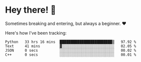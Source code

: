 # Hey there! 👋
Sometimes breaking and entering, but always a beginner. ❤️

Here's how I've been tracking:
<!--START_SECTION:waka-->

```text
Python   33 hrs 16 mins  ████████████████████████▒   97.92 %
Text     41 mins         ▓░░░░░░░░░░░░░░░░░░░░░░░░   02.05 %
JSON     0 secs          ░░░░░░░░░░░░░░░░░░░░░░░░░   00.02 %
C++      0 secs          ░░░░░░░░░░░░░░░░░░░░░░░░░   00.01 %
```

<!--END_SECTION:waka-->
